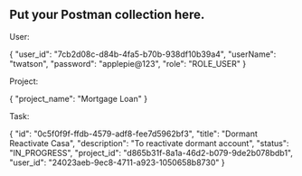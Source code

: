 ## Put your Postman collection here.

User:

{
        "user_id": "7cb2d08c-d84b-4fa5-b70b-938df10b39a4",
        "userName": "twatson",
        "password": "applepie@123",
        "role": "ROLE_USER"
    }
    
Project:

{
        "project_name": "Mortgage Loan"
    }
    
Task:

 {
        "id": "0c5f0f9f-ffdb-4579-adf8-fee7d5962bf3",
        "title": "Dormant Reactivate Casa",
        "description": "To reactivate dormant account",
        "status": "IN_PROGRESS",
        "project_id": "d865b31f-8a1a-46d2-b079-9de2b078bdb1",
        "user_id": "24023aeb-9ec8-4711-a923-1050658b8730"
    }